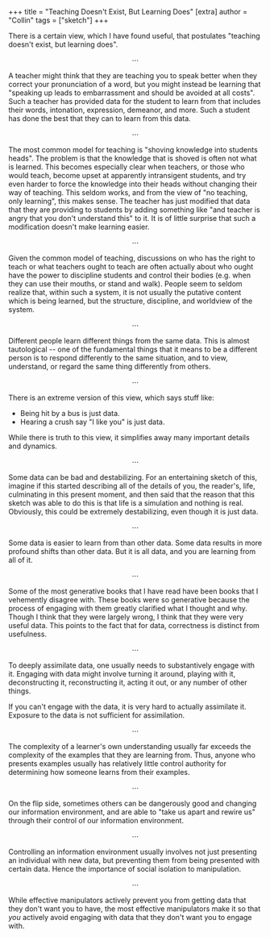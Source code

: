 +++
title = "Teaching Doesn't Exist, But Learning Does"
[extra]
author = "Collin"
tags = ["sketch"]
+++

There is a certain view, which I have found useful, that postulates "teaching doesn't exist, but learning does".

<center>⋯</center>

A teacher might think that they are teaching you to speak better when they correct your pronunciation of a word, but you might instead be learning that "speaking up leads to embarrassment and should be avoided at all costs". Such a teacher has provided data for the student to learn from that includes their words, intonation, expression, demeanor, and more. Such a student has done the best that they can to learn from this data.

<center>⋯</center>

The most common model for teaching is "shoving knowledge into students heads". The problem is that the knowledge that is shoved is often not what is learned. This becomes especially clear when teachers, or those who would teach, become upset at apparently intransigent students, and try even harder to force the knowledge into their heads without changing their way of teaching. This seldom works, and from the view of "no teaching, only learning", this makes sense. The teacher has just modified that data that they are providing to students by adding something like "and teacher is angry that you don't understand this" to it. It is of little surprise that such a modification doesn't make learning easier.

<center>⋯</center>

Given the common model of teaching, discussions on who has the right to teach or what teachers ought to teach are often actually about who ought have the power to discipline students and control their bodies (e.g. when they can use their mouths, or stand and walk). People seem to seldom realize that, within such a system, it is not usually the putative content which is being learned, but the structure, discipline, and worldview of the system.

<center>⋯</center>

Different people learn different things from the same data. This is almost tautological -- one of the fundamental things that it means to be a different person is to respond differently to the same situation, and to view, understand, or regard the same thing differently from others.

<center>⋯</center>

There is an extreme version of this view, which says stuff like:

- Being hit by a bus is just data.
- Hearing a crush say "I like you" is just data.

While there is truth to this view, it simplifies away many important details and dynamics.

<center>⋯</center>

Some data can be bad and destabilizing. For an entertaining sketch of this, imagine if this started describing all of the details of you, the reader's, life, culminating in this present moment, and then said that the reason that this sketch was able to do this is that life is a simulation and nothing is real. Obviously, this could be extremely destabilizing, even though it is just data.

<center>⋯</center>

Some data is easier to learn from than other data. Some data results in more profound shifts than other data. But it is all data, and you are learning from all of it.

<center>⋯</center>

Some of the most generative books that I have read have been books that I vehemently disagree with. These books were so generative because the process of engaging with them greatly clarified what I thought and why. Though I think that they were largely wrong, I think that they were very useful data. This points to the fact that for data, correctness is distinct from usefulness.

<center>⋯</center>

To deeply assimilate data, one usually needs to substantively engage with it. Engaging with data might involve turning it around, playing with it, deconstructing it, reconstructing it, acting it out, or any number of other things.

If you can't engage with the data, it is very hard to actually assimilate it. Exposure to the data is not sufficient for assimilation.

<center>⋯</center>

The complexity of a learner's own understanding usually far exceeds the complexity of the examples that they are learning from. Thus, anyone who presents examples usually has relatively little control authority for determining how someone learns from their examples.

<center>⋯</center>

On the flip side, sometimes others can be dangerously good and changing our information environment, and are able to "take us apart and rewire us" through their control of our information environment.

<center>⋯</center>

Controlling an information environment usually involves not just presenting an individual with new data, but preventing them from being presented with certain data. Hence the importance of social isolation to manipulation.

<center>⋯</center>

While effective manipulators actively prevent you from getting data that they don't want you to have, the most effective manipulators make it so that *you* actively avoid engaging with data that they don't want you to engage with.
